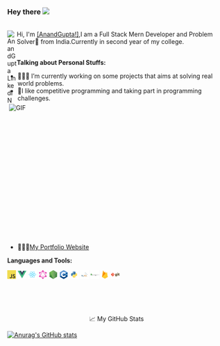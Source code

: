 ### Hey there <img src="https://media.giphy.com/media/hvRJCLFzcasrR4ia7z/giphy.gif" width="25px">

<br />

<a href="https://www.linkedin.com/in/anand-gupta-25a800193/">
  <img align="left" alt="AnandGupta LinkedIN" width="22px" src="https://raw.githubusercontent.com/peterthehan/peterthehan/master/assets/linkedin.svg" />
</a>
Hi, I'm <a href="https://anand-gupta.netlify.app/">[AnandGupta!]</a>,I am a Full Stack Mern Developer and Problem Solver🚀 from India.Currently in second year of my college.
<br>
<br/>
<img align="right" alt="GIF" src="https://camo.githubusercontent.com/7209c12fa700f3f89c60f29b8cdc3dce27b1239e592fd36a3d3411e75746feb2/68747470733a2f2f692e696d6775722e636f6d2f4f544b674453742e676966" width="500" height="320" />
  
**Talking about Personal Stuffs:**
- 👨🏽‍💻 I’m currently working on some projects that aims at solving real world problems.
- 🌱I like competitive programming and taking part in programming challenges.
- 👨🏽‍💻[My Portfolio Website](https://anand-gupta.netlify.app/)

**Languages and Tools:**  

<code><img height="20" src="https://raw.githubusercontent.com/github/explore/80688e429a7d4ef2fca1e82350fe8e3517d3494d/topics/javascript/javascript.png"></code>
<code><img height="20" src="https://raw.githubusercontent.com/github/explore/80688e429a7d4ef2fca1e82350fe8e3517d3494d/topics/vue/vue.png"></code>
<code><img height="20" src="https://raw.githubusercontent.com/github/explore/80688e429a7d4ef2fca1e82350fe8e3517d3494d/topics/react/react.png"></code>
<code><img height="20" src="https://raw.githubusercontent.com/github/explore/5c058a388828bb5fde0bcafd4bc867b5bb3f26f3/topics/graphql/graphql.png"></code>
<code><img height="20" src="https://raw.githubusercontent.com/github/explore/80688e429a7d4ef2fca1e82350fe8e3517d3494d/topics/nodejs/nodejs.png"></code>
<code><img height="20" src="https://raw.githubusercontent.com/github/explore/80688e429a7d4ef2fca1e82350fe8e3517d3494d/topics/cpp/cpp.png"></code>
<code><img height="20" src="https://raw.githubusercontent.com/github/explore/80688e429a7d4ef2fca1e82350fe8e3517d3494d/topics/python/python.png"></code>
<code><img height="20" src="https://raw.githubusercontent.com/github/explore/80688e429a7d4ef2fca1e82350fe8e3517d3494d/topics/mysql/mysql.png"></code>
<code><img height="20" src="https://raw.githubusercontent.com/github/explore/80688e429a7d4ef2fca1e82350fe8e3517d3494d/topics/mongodb/mongodb.png"></code>
<code><img height="20" src="https://raw.githubusercontent.com/github/explore/80688e429a7d4ef2fca1e82350fe8e3517d3494d/topics/firebase/firebase.png"></code>
<code><img height="20" src="https://raw.githubusercontent.com/github/explore/80688e429a7d4ef2fca1e82350fe8e3517d3494d/topics/git/git.png"></code>




<br/>
<br/>
<br/>

<p align="center">📈 My GitHub Stats</p>

 [![Anurag's GitHub stats](https://github-readme-stats.vercel.app/api?username=Aanandgupta)](https://github.com/anuraghazra/github-readme-stats)




